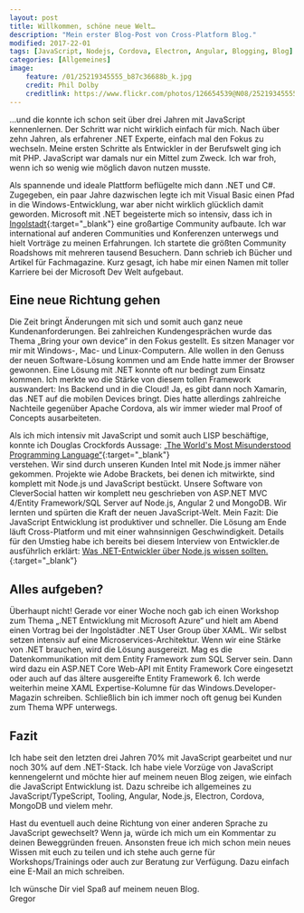 ```yaml
---
layout: post
title: Willkommen, schöne neue Welt…
description: "Mein erster Blog-Post von Cross-Platform Blog."
modified: 2017-22-01
tags: [JavaScript, Nodejs, Cordova, Electron, Angular, Blogging, Blog]
categories: [Allgemeines]
image:
    feature: /01/25219345555_b87c36688b_k.jpg
    credit: Phil Dolby
    creditlink: https://www.flickr.com/photos/126654539@N08/25219345555/
---
```


…und die konnte ich schon seit über drei Jahren mit JavaScript kennenlernen. Der Schritt war nicht wirklich einfach für mich. Nach über zehn Jahren, als erfahrener .NET Experte, einfach mal den Fokus zu wechseln. Meine ersten Schritte als Entwickler in der Berufswelt ging ich mit PHP. JavaScript war damals nur ein Mittel zum Zweck. Ich war froh, wenn ich so wenig wie möglich davon nutzen musste.  

Als spannende und ideale Plattform beflügelte mich dann .NET und C#. Zugegeben, ein paar Jahre dazwischen legte ich mit Visual Basic einen Pfad in die Windows-Entwicklung, war aber nicht wirklich glücklich damit geworden.
Microsoft mit .NET begeisterte mich so intensiv, dass ich in [Ingolstadt](http://www.indot.net "INdotNET"){:target="_blank"} eine großartige Community aufbaute. Ich war international auf anderen Communities und Konferenzen unterwegs und hielt Vorträge zu meinen Erfahrungen. Ich startete die größten Community Roadshows mit mehreren tausend Besuchern. Dann schrieb ich Bücher und Artikel für Fachmagazine. Kurz gesagt, ich habe mir einen Namen mit toller Karriere bei der Microsoft Dev Welt aufgebaut.  

## Eine neue Richtung gehen
Die Zeit bringt Änderungen mit sich und somit auch ganz neue Kundenanforderungen. Bei zahlreichen Kundengesprächen wurde das Thema „Bring your own device“ in den Fokus gestellt. Es sitzen Manager vor mir mit Windows-, Mac- und Linux-Computern. Alle wollen in den Genuss der neuen Software-Lösung kommen und am Ende hatte immer der Browser gewonnen. Eine Lösung mit .NET konnte oft nur bedingt zum Einsatz kommen. Ich merkte wo die Stärke von diesem tollen Framework auswandert: Ins Backend und in die Cloud! Ja, es gibt dann noch Xamarin, das .NET auf die mobilen Devices bringt. Dies hatte allerdings zahlreiche Nachteile gegenüber Apache Cordova, als wir immer wieder mal Proof of Concepts ausarbeiteten.  

Als ich mich intensiv mit JavaScript und somit auch LISP beschäftige, konnte ich Douglas Crockfords Aussage: [„The World's Most Misunderstood Programming Language“](http://www.crockford.com/javascript/javascript.html "The World's Most Misunderstood Programming Language."){:target="_blank"}  
verstehen. Wir sind durch unseren Kunden Intel mit Node.js immer näher gekommen. Projekte wie Adobe Brackets, bei denen ich mitwirkte, sind komplett mit Node.js und JavaScript bestückt. Unsere Software von CleverSocial hatten wir komplett neu geschrieben von ASP.NET MVC 4/Entity Framework/SQL Server auf Node.js, Angular 2 und MongoDB. Wir lernten und spürten die Kraft der neuen JavaScript-Welt. Mein Fazit: Die JavaScript Entwicklung ist produktiver und schneller. Die Lösung am Ende läuft Cross-Platform und mit einer wahnsinnigen Geschwindigkeit. Details für den Umstieg habe ich bereits bei diesem Interview von Entwickler.de ausführlich erklärt: [Was .NET-Entwickler über Node.js wissen sollten.](https://entwickler.de/online/windowsdeveloper/dotnet-entwickler-nodejs-wissen-250747.html "Was .NET-Entwickler über Node.js wissen sollten."){:target="_blank"}  

## Alles aufgeben?
Überhaupt nicht! Gerade vor einer Woche noch gab ich einen Workshop zum Thema „.NET Entwicklung mit Microsoft Azure“ und hielt am Abend einen Vortrag bei der Ingolstädter .NET User Group über XAML. Wir selbst setzen intensiv auf eine Microservices-Architektur. Wenn wir eine Stärke von .NET brauchen, wird die Lösung ausgereizt. Mag es die Datenkommunikation mit dem Entity Framework zum SQL Server sein. Dann wird dazu ein ASP.NET Core Web-API mit Entity Framework Core eingesetzt oder auch auf das ältere ausgereifte Entity Framework 6. Ich werde weiterhin meine XAML Expertise-Kolumne für das Windows.Developer-Magazin schreiben. Schließlich bin ich immer noch oft genug bei Kunden zum Thema WPF unterwegs.  

## Fazit
Ich habe seit den letzten drei Jahren 70% mit JavaScript gearbeitet und nur noch 30% auf dem .NET-Stack. Ich habe viele Vorzüge von JavaScript kennengelernt und möchte hier auf meinem neuen Blog zeigen, wie einfach die JavaScript Entwicklung ist. Dazu schreibe ich allgemeines zu JavaScript/TypeScript, Tooling, Angular, Node.js, Electron, Cordova, MongoDB und vielem mehr.  

Hast du eventuell auch deine Richtung von einer anderen Sprache zu JavaScript gewechselt? Wenn ja, würde ich mich um ein Kommentar zu deinen Beweggründen freuen.
Ansonsten freue ich mich schon mein neues Wissen mit euch zu teilen und ich stehe auch gerne für Workshops/Trainings oder auch zur Beratung zur Verfügung. Dazu einfach eine E-Mail an mich schreiben.  

Ich wünsche Dir viel Spaß auf meinem neuen Blog.  
Gregor

